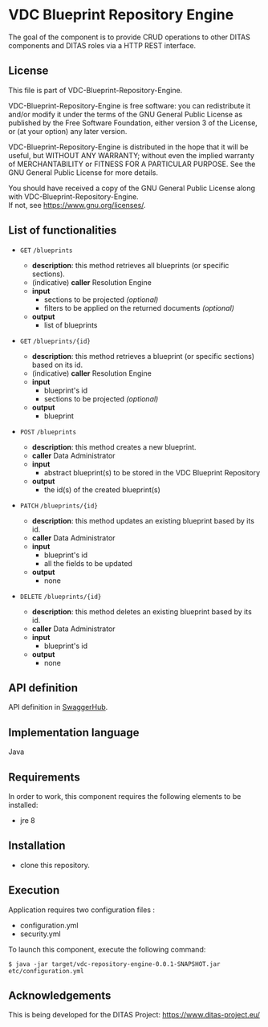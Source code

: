 # VDC Blueprint Repository Engine
The goal of the component is to provide CRUD operations to other DITAS components and DITAS roles via a HTTP REST interface.

## License
This file is part of VDC-Blueprint-Repository-Engine.

VDC-Blueprint-Repository-Engine is free software: you can redistribute it 
and/or modify it under the terms of the GNU General Public License as 
published by the Free Software Foundation, either version 3 of the License, 
or (at your option) any later version.

VDC-Blueprint-Repository-Engine is distributed in the hope that it will be 
useful, but WITHOUT ANY WARRANTY; without even the implied warranty of
MERCHANTABILITY or FITNESS FOR A PARTICULAR PURPOSE.  See the
GNU General Public License for more details.

You should have received a copy of the GNU General Public License
along with VDC-Blueprint-Repository-Engine.  
If not, see <https://www.gnu.org/licenses/>.


## List of functionalities
* `GET` `/blueprints`
  * **description**: this method retrieves all blueprints (or specific sections).
  * (indicative) **caller** Resolution Engine
  * **input**
    * sections to be projected _(optional)_
    * filters to be applied on the returned documents _(optional)_
  * **output**
    * list of blueprints 

* `GET` `/blueprints/{id}`
  * **description**: this method retrieves a blueprint (or specific sections) based on its id. 
  * (indicative) **caller** Resolution Engine
  * **input**
    * blueprint's id
    * sections to be projected _(optional)_
  * **output**
    * blueprint

* `POST` `/blueprints`
  * **description**: this method creates a new blueprint.
  * **caller** Data Administrator
  * **input**
    * abstract blueprint(s) to be stored in the VDC Blueprint Repository
  * **output**
    * the id(s) of the created blueprint(s)

* `PATCH` `/blueprints/{id}`
  * **description**: this method updates an existing blueprint based by its id.
  * **caller** Data Administrator
  * **input**
    * blueprint's id
    * all the fields to be updated
  * **output**
    * none

* `DELETE` `/blueprints/{id}`
  * **description**: this method deletes an existing blueprint based by its id.
  * **caller** Data Administrator
  * **input**
    * blueprint's id
  * **output**
    * none

## API definition
API definition in [SwaggerHub](https://app.swaggerhub.com/apis/ditas-iccs/VDC-Blueprint-Repository-Engine/0.0.1).

## Implementation language
Java

## Requirements
In order to work, this component requires the following elements to be installed:

* jre 8

## Installation
* clone this repository.

## Execution
Application requires two configuration files : 
* configuration.yml 
* security.yml

To launch this component, execute the following command:
```
$ java -jar target/vdc-repository-engine-0.0.1-SNAPSHOT.jar etc/configuration.yml
```

## Acknowledgements
This is being developed for the DITAS Project: https://www.ditas-project.eu/
